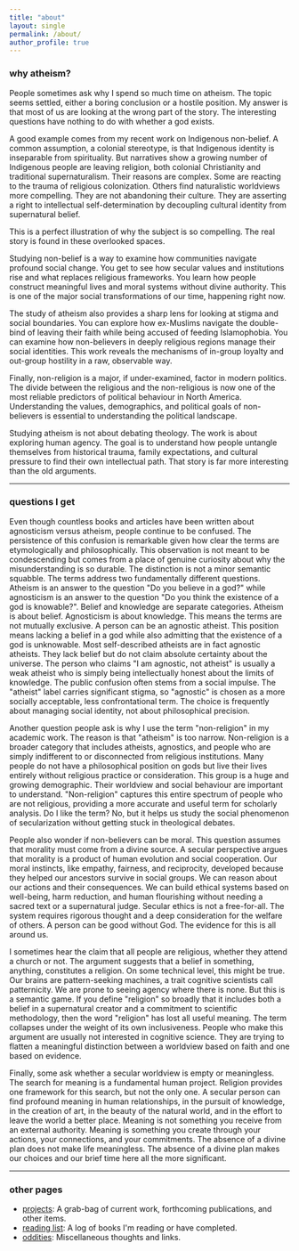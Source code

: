 ```yaml
---
title: "about"
layout: single
permalink: /about/
author_profile: true
---
```


### why atheism?

People sometimes ask why I spend so much time on atheism. The topic seems settled, either a boring conclusion or a hostile position. My answer is that most of us are looking at the wrong part of the story. The interesting questions have nothing to do with whether a god exists.

A good example comes from my recent work on Indigenous non-belief. A common assumption, a colonial stereotype, is that Indigenous identity is inseparable from spirituality. But narratives show a growing number of Indigenous people are leaving religion, both colonial Christianity and traditional supernaturalism. Their reasons are complex. Some are reacting to the trauma of religious colonization. Others find naturalistic worldviews more compelling. They are not abandoning their culture. They are asserting a right to intellectual self-determination by decoupling cultural identity from supernatural belief.

This is a perfect illustration of why the subject is so compelling. The real story is found in these overlooked spaces.

Studying non-belief is a way to examine how communities navigate profound social change. You get to see how secular values and institutions rise and what replaces religious frameworks. You learn how people construct meaningful lives and moral systems without divine authority. This is one of the major social transformations of our time, happening right now.

The study of atheism also provides a sharp lens for looking at stigma and social boundaries. You can explore how ex-Muslims navigate the double-bind of leaving their faith while being accused of feeding Islamophobia. You can examine how non-believers in deeply religious regions manage their social identities. This work reveals the mechanisms of in-group loyalty and out-group hostility in a raw, observable way.

Finally, non-religion is a major, if under-examined, factor in modern politics. The divide between the religious and the non-religious is now one of the most reliable predictors of political behaviour in North America. Understanding the values, demographics, and political goals of non-believers is essential to understanding the political landscape.

Studying atheism is not about debating theology. The work is about exploring human agency. The goal is to understand how people untangle themselves from historical trauma, family expectations, and cultural pressure to find their own intellectual path. That story is far more interesting than the old arguments.

---

### questions I get


Even though countless books and articles have been written about agnosticism versus atheism, people continue to be confused. The persistence of this confusion is remarkable given how clear the terms are etymologically and philosophically. This observation is not meant to be condescending but comes from a place of genuine curiosity about why the misunderstanding is so durable. The distinction is not a minor semantic squabble. The terms address two fundamentally different questions. Atheism is an answer to the question "Do you believe in a god?" while agnosticism is an answer to the question "Do you think the existence of a god is knowable?". Belief and knowledge are separate categories. Atheism is about belief. Agnosticism is about knowledge. This means the terms are not mutually exclusive. A person can be an agnostic atheist. This position means lacking a belief in a god while also admitting that the existence of a god is unknowable. Most self-described atheists are in fact agnostic atheists. They lack belief but do not claim absolute certainty about the universe. The person who claims "I am agnostic, not atheist" is usually a weak atheist who is simply being intellectually honest about the limits of knowledge. The public confusion often stems from a social impulse. The "atheist" label carries significant stigma, so "agnostic" is chosen as a more socially acceptable, less confrontational term. The choice is frequently about managing social identity, not about philosophical precision.

Another question people ask is why I use the term "non-religion" in my academic work. The reason is that "atheism" is too narrow. Non-religion is a broader category that includes atheists, agnostics, and people who are simply indifferent to or disconnected from religious institutions. Many people do not have a philosophical position on gods but live their lives entirely without religious practice or consideration. This group is a huge and growing demographic. Their worldview and social behaviour are important to understand. "Non-religion" captures this entire spectrum of people who are not religious, providing a more accurate and useful term for scholarly analysis. Do I like the term? No, but it helps us study the social phenomenon of secularization without getting stuck in theological debates.

People also wonder if non-believers can be moral. This question assumes that morality must come from a divine source. A secular perspective argues that morality is a product of human evolution and social cooperation. Our moral instincts, like empathy, fairness, and reciprocity, developed because they helped our ancestors survive in social groups. We can reason about our actions and their consequences. We can build ethical systems based on well-being, harm reduction, and human flourishing without needing a sacred text or a supernatural judge. Secular ethics is not a free-for-all. The system requires rigorous thought and a deep consideration for the welfare of others. A person can be good without God. The evidence for this is all around us.

I sometimes hear the claim that all people are religious, whether they attend a church or not. The argument suggests that a belief in something, anything, constitutes a religion. On some technical level, this might be true. Our brains are pattern-seeking machines, a trait cognitive scientists call patternicity. We are prone to seeing agency where there is none. But this is a semantic game. If you define "religion" so broadly that it includes both a belief in a supernatural creator and a commitment to scientific methodology, then the word "religion" has lost all useful meaning. The term collapses under the weight of its own inclusiveness. People who make this argument are usually not interested in cognitive science. They are trying to flatten a meaningful distinction between a worldview based on faith and one based on evidence.

Finally, some ask whether a secular worldview is empty or meaningless. The search for meaning is a fundamental human project. Religion provides one framework for this search, but not the only one. A secular person can find profound meaning in human relationships, in the pursuit of knowledge, in the creation of art, in the beauty of the natural world, and in the effort to leave the world a better place. Meaning is not something you receive from an external authority. Meaning is something you create through your actions, your connections, and your commitments. The absence of a divine plan does not make life meaningless. The absence of a divine plan makes our choices and our brief time here all the more significant.

---

### other pages

* [projects](/projects/): A grab-bag of current work, forthcoming publications, and other items.
* [reading list](/reading-list/): A log of books I'm reading or have completed.
* [oddities](/oddities/): Miscellaneous thoughts and links.